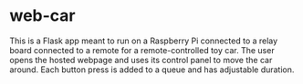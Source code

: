 # web-car
This is a Flask app meant to run on a Raspberry Pi connected to a relay board connected to a remote for a remote-controlled toy car. The user opens the hosted webpage and uses its control panel to move the car around. Each button press is added to a queue and has adjustable duration.
